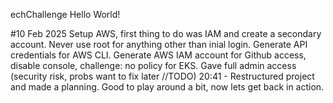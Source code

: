 echChallenge
Hello World!

#10 Feb 2025
Setup AWS, first thing to do was IAM and create a secondary account. Never use root for anything other than inial login. Generate API credentials for AWS CLI. Generate AWS IAM account for Github access, disable console, challenge: no policy for EKS. Gave full admin access (security risk, probs want to fix later //TODO)
20:41 - Restructured project and made a planning. Good to play around a bit, now lets get back in action.

